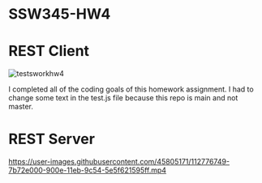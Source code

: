 # SSW345-HW4

# REST Client

![testsworkhw4](https://user-images.githubusercontent.com/45805171/112774878-094bcc80-9009-11eb-8a97-c68da6b66482.PNG)

I completed all of the coding goals of this homework assignment. I had to change some text in the test.js file because this repo is main and not master.

# REST Server

https://user-images.githubusercontent.com/45805171/112776749-7b72e000-900e-11eb-9c54-5e5f621595ff.mp4
